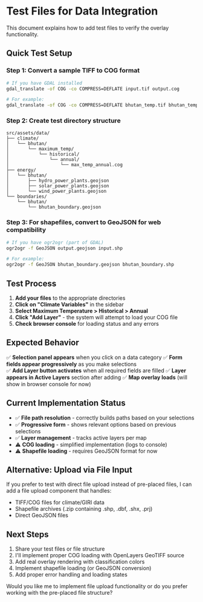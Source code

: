 # Test Files for Data Integration

This document explains how to add test files to verify the overlay functionality.

## Quick Test Setup

### Step 1: Convert a sample TIFF to COG format
```bash
# If you have GDAL installed
gdal_translate -of COG -co COMPRESS=DEFLATE input.tif output.cog

# For example:
gdal_translate -of COG -co COMPRESS=DEFLATE bhutan_temp.tif bhutan_temp.cog
```

### Step 2: Create test directory structure
```
src/assets/data/
├── climate/
│   └── bhutan/
│       └── maximum_temp/
│           └── historical/
│               └── annual/
│                   └── max_temp_annual.cog
├── energy/
│   └── bhutan/
│       ├── hydro_power_plants.geojson
│       ├── solar_power_plants.geojson
│       └── wind_power_plants.geojson
└── boundaries/
    └── bhutan/
        └── bhutan_boundary.geojson
```

### Step 3: For shapefiles, convert to GeoJSON for web compatibility
```bash
# If you have ogr2ogr (part of GDAL)
ogr2ogr -f GeoJSON output.geojson input.shp

# For example:
ogr2ogr -f GeoJSON bhutan_boundary.geojson bhutan_boundary.shp
```

## Test Process

1. **Add your files** to the appropriate directories
2. **Click on "Climate Variables"** in the sidebar 
3. **Select Maximum Temperature > Historical > Annual**
4. **Click "Add Layer"** - the system will attempt to load your COG file
5. **Check browser console** for loading status and any errors

## Expected Behavior

✅ **Selection panel appears** when you click on a data category
✅ **Form fields appear progressively** as you make selections  
✅ **Add Layer button activates** when all required fields are filled
✅ **Layer appears in Active Layers** section after adding
✅ **Map overlay loads** (will show in browser console for now)

## Current Implementation Status

- ✅ **File path resolution** - correctly builds paths based on your selections
- ✅ **Progressive form** - shows relevant options based on previous selections  
- ✅ **Layer management** - tracks active layers per map
- ⚠️ **COG loading** - simplified implementation (logs to console)
- ⚠️ **Shapefile loading** - requires GeoJSON format for now

## Alternative: Upload via File Input

If you prefer to test with direct file upload instead of pre-placed files, I can add a file upload component that handles:
- TIFF/COG files for climate/GIRI data
- Shapefile archives (.zip containing .shp, .dbf, .shx, .prj)
- Direct GeoJSON files

## Next Steps

1. Share your test files or file structure
2. I'll implement proper COG loading with OpenLayers GeoTIFF source
3. Add real overlay rendering with classification colors
4. Implement shapefile loading (or GeoJSON conversion)
5. Add proper error handling and loading states

Would you like me to implement file upload functionality or do you prefer working with the pre-placed file structure?